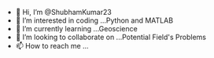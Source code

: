 - 👋 Hi, I’m @ShubhamKumar23
- 👀 I’m interested in coding ...Python and MATLAB
- 🌱 I’m currently learning ...Geoscience
- 💞️ I’m looking to collaborate on ...Potential Field's Problems
- 📫 How to reach me ...

<!---
ShubhamKumar23/ShubhamKumar23 is a ✨ special ✨ repository because its `README.md` (this file) appears on your GitHub profile.
You can click the Preview link to take a look at your changes.
--->
